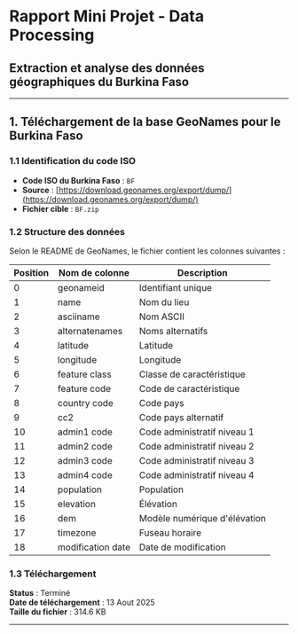# Rapport Mini Projet - Data Processing
## Extraction et analyse des données géographiques du Burkina Faso

---

## 1. Téléchargement de la base GeoNames pour le Burkina Faso

### 1.1 Identification du code ISO
- **Code ISO du Burkina Faso** : `BF`
- **Source** : [https://download.geonames.org/export/dump/](https://download.geonames.org/export/dump/)
- **Fichier cible** : `BF.zip`

### 1.2 Structure des données
Selon le README de GeoNames, le fichier contient les colonnes suivantes :

| Position | Nom de colonne | Description |
|----------|----------------|-------------|
| 0 | geonameid | Identifiant unique |
| 1 | name | Nom du lieu |
| 2 | asciiname | Nom ASCII |
| 3 | alternatenames | Noms alternatifs |
| 4 | latitude | Latitude |
| 5 | longitude | Longitude |
| 6 | feature class | Classe de caractéristique |
| 7 | feature code | Code de caractéristique |
| 8 | country code | Code pays |
| 9 | cc2 | Code pays alternatif |
| 10 | admin1 code | Code administratif niveau 1 |
| 11 | admin2 code | Code administratif niveau 2 |
| 12 | admin3 code | Code administratif niveau 3 |
| 13 | admin4 code | Code administratif niveau 4 |
| 14 | population | Population |
| 15 | elevation | Élévation |
| 16 | dem | Modèle numérique d'élévation |
| 17 | timezone | Fuseau horaire |
| 18 | modification date | Date de modification |

### 1.3 Téléchargement
**Status** : Terminé  
**Date de téléchargement** : 13 Aout 2025  
**Taille du fichier** : 314.6 KB

---
